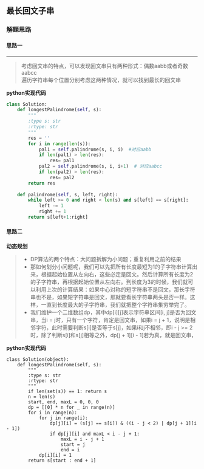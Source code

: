 ## 最长回文子串
### 解题思路
#### 思路一
****
> 考虑回文串的特点，可以发现回文串只有两种形式：偶数aabb或者奇数aabcc  
遍历字符串每个位置分别考虑这两种情况，就可以找到最长的回文串

**python实现代码**
```python
class Solution:
    def longestPalindrome(self, s):
        """
        :type s: str
        :rtype: str
        """
        res = ''
        for i in range(len(s)):
            pal1 = self.palindrome(s, i, i)  #对应aabb
            if len(pal1) > len(res):
                res= pal1
            pal2 = self.palindrome(s, i, i+1)  # 对应aabcc
            if len(pal2) > len(res):
                res= pal2
        return res
        
    def palindrome(self, s, left, right):
        while left >= 0 and right < len(s) and s[left] == s[right]:
            left -= 1
            right += 1
        return s[left+1:right]
```

#### 思路二
**动态规划**
> - DP算法的两个特点：大问题拆解为小问题；重复利用之前的结果
>- 那如何划分小问题呢，我们可以先把所有长度最短为1的子字符串计算出来，根据起始位置从左向右，这些必定是回文。然后计算所有长度为2的子字符串，再根据起始位置从左向右。到长度为3的时候，我们就可以利用上次的计算结果：如果中心对称的短字符串不是回文，那长字符串也不是，如果短字符串是回文，那就要看长字符串两头是否一样。这样，一直到长度最大的子字符串，我们就把整个字符串集穷举完了。
>- 我们维护一个二维数组dp，其中dp[i][j]表示字符串区间[i, j]是否为回文串，当i = j时，只有一个字符，肯定是回文串，如果i = j + 1，说明是相邻字符，此时需要判断s[i]是否等于s[j]，如果i和j不相邻，即i - j >= 2时，除了判断s[i]和s[j]相等之外，dp[j + 1][i - 1]若为真，就是回文串，


**python实现代码**
```
class Solution(object):
    def longestPalindrome(self, s):
        """
        :type s: str
        :rtype: str
        """
        if len(set(s)) == 1: return s
        n = len(s)
        start, end, maxL = 0, 0, 0
        dp = [[0] * n for _ in range(n)]
        for i in range(n):
            for j in range(i):
                dp[j][i] = (s[j] == s[i]) & ((i - j < 2) | dp[j + 1][i - 1])
                if dp[j][i] and maxL < i - j + 1:
                    maxL = i - j + 1
                    start = j
                    end = i
            dp[i][i] = 1
        return s[start : end + 1]
```

